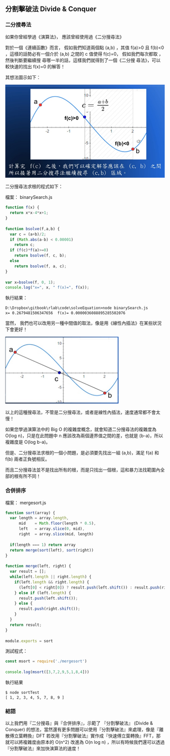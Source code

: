 ## 分割擊破法 Divide & Conquer

### 二分搜尋法

如果你曾經學過《演算法》， 應該曾經使用過《二分搜尋法》

對於一個《連續函數》而言， 假如我們知道兩個點 (a,b) ，其值 f(a)>0 且 f(b)<0 ，這樣的話勢必有一個介於 (a,b) 之間的 c 值使得 f(c)=0， 假如我們每次都取 ，然後判斷要繼續搜 尋哪一半的話，這樣我們就得到了一個《二分搜 尋法》，可以較快速的找出 f(x)=0 的解答！

其想法圖示如下：

![](./img/binarySearch.png)

二分搜尋法求根的程式如下：

檔案： binarySearch.js

```javascript
function f(x) {
  return x*x-4*x+1;
}

function bsolve(f,a,b) {
  var c = (a+b)/2;
  if (Math.abs(a-b) < 0.00001)
    return c;
  if (f(c)*f(a)>=0)
    return bsolve(f, c, b);
  else
    return bsolve(f, a, c);
}

var x=bsolve(f, 0, 1);
console.log("x=", x, " f(x)=", f(x));
```

執行結果：

```
D:\Dropbox\gitbook\rlab\code\solveEquation>node binarySearch.js
x= 0.2679481506347656  f(x)= 0.0000036088895285502076
```

當然， 我們也可以改用另一種中間值的取法，像是用《線性內插法》在某些狀況下會更好！

![](./img/linearInterpolation.png)


以上的這種搜尋法，不管是二分搜尋法，或者是線性內插法，速度通常都不會太慢！

如果您學過演算法中的 Big O 的複雜度概念，就會知道二分搜尋法的複雜度為 O(log n)，只是在此問題中 n 應該改為兩個邊界值之間的差，也就是 (b-a)，所以複雜度是 O(log b-a)。

但是、二分搜尋法求根的一個小問題，是必須要先找出一組 (a,b)，滿足 f(a) 和 f(b) 兩者正負號相反。

而且二分搜尋法並不是找出所有的根，而是只找出一個根，這和暴力法找範圍內全部的根有所不同！


### 合併排序

檔案： mergesort.js

```js
function sort(array) {
  var length = array.length,
      mid    = Math.floor(length * 0.5),
      left   = array.slice(0, mid),
      right  = array.slice(mid, length)

  if(length === 1) return array
  return merge(sort(left), sort(right))
}

function merge(left, right) {
  var result = [];
  while(left.length || right.length) {
    if(left.length && right.length) {
      (left[0] < right[0]) ? result.push(left.shift()) : result.push(right.shift());
    } else if (left.length) {
      result.push(left.shift());
    } else {
      result.push(right.shift());
    }
  }
  return result;
}

module.exports = sort

```

測試程式：

```js
const msort = require('./mergesort')

console.log(msort([3,7,2,9,5,1,8,4]))

```

執行結果

```
$ node sortTest
[ 1, 2, 3, 4, 5, 7, 8, 9 ]
```

### 結語

以上我們用『二分搜尋』與『合併排序』，示範了 『分割擊破法』 (Divide & Conquer) 的想法，當然還有更多問題可以使用『分割擊破法』來處理，像是『離散傅立葉轉換』DFT 若改用『分割擊破法』實作成『快速傅立葉轉換』FFT，那就可以將複雜度由原本的 O(n^2) 改進為 O(n log n) ，所以有時候我們還可以透過『分割擊破法』來加快演算法的速度！



